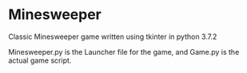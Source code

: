 # Minesweeper
Classic Minesweeper game written using tkinter in python 3.7.2

Minesweeper.py is the Launcher file for the game, and Game.py is the actual game script.

